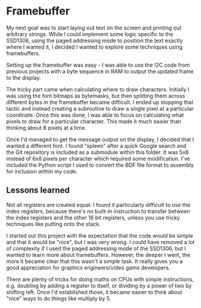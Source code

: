 # Framebuffer

My next goal was to start laying out text on the screen and printing out arbitrary strings. While I could implement some logic specific to the SSD1306, using the paged addressing mode to position the text exactly where I wanted it, I decided I wanted to explore some techniques using framebuffers.

Setting up the framebuffer was easy - I was able to use the I2C code from previous projects with a byte sequence in RAM to output the updated frame to the display.

The tricky part came when calculating where to draw characters. Initially I was using the font bitmaps as bytemasks, but then splitting them across different bytes in the framebuffer became difficult. I ended up stopping that tactic and instead creating a subroutine to draw a single pixel at a particular coordinate. Once this was done, I was able to focus on calculating what pixels to draw for a particular character. This made it much easier than thinking about 8 pixels at a time.

Once I'd managed to get the message output on the display, I decided that I wanted a different font. I found "spleen" after a quick Google search and the Git repository is included as a submodule within this folder. It was 5x8 instead of 6x8 pixels per character which required some modification. I've included the Python script I used to convert the BDF file format to assembly for inclusion within my code.

## Lessons learned

Not all registers are created equal. I found it particularly difficult to use the index registers, because there's no built-in instruction to transfer between the index registers and the other 16 bit registers, unless you use tricky techniques like putting onto the stack.

I started out this project with the expectation that the code would be simple and that it would be "nice", but I was very wrong. I could have removed a lot of complexity if I used the paged addressing mode of the SSD1306, but I wanted to learn more about framebuffers. However, the deeper I went, the more it became clear that this wasn't a simple task. It really gives you a good appreciation for graphics engineers/video game developers.

There are plenty of tricks for doing maths on CPUs with simple instructions, e.g. doubling by adding a register to itself, or dividing by a power of two by shifting left. Once I'd established those, it became easier to think about "nice" ways to do things like multiply by 5.
